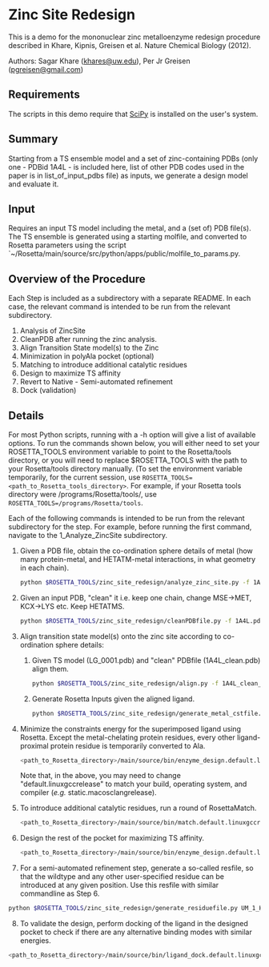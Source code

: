 # Zinc Site Redesign

This is a demo for the mononuclear zinc metalloenzyme redesign procedure described in Khare, Kipnis, Greisen et al. Nature Chemical Biology (2012).

Authors: Sagar Khare (khares@uw.edu), Per Jr Greisen (pgreisen@gmail.com)

## Requirements

The scripts in this demo require that [SciPy](https://www.scipy.org/) is installed on the user's system.

## Summary

Starting from a TS ensemble model and a set of zinc-containing PDBs (only one - PDBid 1A4L - is included here, list of other PDB codes used in the paper is in list\_of\_input\_pdbs file) as inputs, we generate a design model and evaluate it. 

## Input

Requires an input TS model including the metal, and a (set of) PDB file(s). The TS ensemble is generated using a starting molfile, and converted to Rosetta parameters using the script `~/Rosetta/main/source/src/python/apps/public/molfile_to_params.py.

## Overview of the Procedure

Each Step is included as a subdirectory with a separate README.  In each case, the relevant command is intended to be run from the relevant subdirectory.

1.	Analysis of ZincSite
2. 	CleanPDB after running the zinc analysis. 
3.	Align Transition State model(s) to the Zinc
4.	Minimization in polyAla pocket (optional)
5.	Matching to introduce additional catalytic residues
6.	Design to maximize TS affinity
7.	Revert to Native - Semi-automated refinement
8. 	Dock (validation)

## Details

For most Python scripts, running with a -h option will give a list of available options.  To run the commands shown below, you will either need to set your ROSETTA_TOOLS environment variable to point to the Rosetta/tools directory, or you will need to replace $ROSETTA_TOOLS with the path to your Rosetta/tools directory manually.  (To set the environment variable temporarily, for the current session, use ```ROSETTA_TOOLS=<path_to_Rosetta_tools_directory>```.  For example, if your Rosetta tools directory were /programs/Rosetta/tools/, use ```ROSETTA_TOOLS=/programs/Rosetta/tools```.

Each of the following commands is intended to be run from the relevant subdirectory for the step.  For example, before running the first command, navigate to the 1_Analyze_ZincSite subdirectory.

1. Given a PDB file, obtain the co-ordination sphere details of metal (how many protein-metal, and HETATM-metal interactions, in what geometry in each chain).

	```bash
	python $ROSETTA_TOOLS/zinc_site_redesign/analyze_zinc_site.py -f 1A4L.pdb
	```

2. Given an input PDB, "clean" it i.e. keep one chain, change MSE->MET, KCX->LYS etc. Keep HETATMS.

	```bash
	python $ROSETTA_TOOLS/zinc_site_redesign/cleanPDBfile.py -f 1A4L.pdb
	```

3. Align transition state model(s) onto the zinc site according to co-ordination sphere details: 

	1. Given TS model (LG_0001.pdb) and "clean" PDBfile (1A4L_clean.pdb) align them.

		```bash
		python $ROSETTA_TOOLS/zinc_site_redesign/align.py -f 1A4L_clean_A.pdb -l LG_0001.pdb
		```

	2. Generate Rosetta Inputs given the aligned ligand.

		```bash
		python $ROSETTA_TOOLS/zinc_site_redesign/generate_metal_cstfile.py -f 1A4L_clean_A.pdb -m ZN -a aligned_ligand.pdb
		```

4. Minimize the constraints energy for the superimposed ligand using Rosetta. Except the metal-chelating protein residues, every other ligand-proximal protein residue is temporarily converted to Ala.

	```bash
	<path_to_Rosetta_directory>/main/source/bin/enzyme_design.default.linuxgccrelease @optcst.flags -linmem_ig 10 -in:file::s rosetta_cst.pdb
	```

	Note that, in the above, you may need to change "default.linuxgccrelease" to match your build, operating system, and compiler (*e.g.* static.macosclangrelease).

5. To introduce additional catalytic residues, run a round of RosettaMatch.

	```bash
	<path_to_Rosetta_directory>/main/source/bin/match.default.linuxgccrelease @general_matching.flags @scaf.flags @subs.flags  -linmem_ig 10 -in:file::s 1A4L_clean_A_r.pdb
	```

6. Design the rest of the pocket for maximizing TS affinity.

	```bash
	<path_to_Rosetta_directory>/main/source/bin/enzyme_design.default.linuxgccrelease @enzdes.flags -correct -linmem_ig 10 -in:file::s <file_from_matching.pdb> > design.log &
	```

7. For a semi-automated refinement step, generate a so-called resfile, so that the wildtype and any other user-specified residue can be introduced at any given position. Use this resfile with similar commandline as Step 6.

```bash
python $ROSETTA_TOOLS/zinc_site_redesign/generate_residuefile.py UM_1_H15H17H214D295Q58_1A4L_clean_A_r_1A4L_clean_A_1__DE_1.pdb
```

8. To validate the design, perform docking of the ligand in the designed pocket to check if there are any alternative binding modes with similar energies.

```bash
<path_to_Rosetta_directory>/main/source/bin/ligand_dock.default.linuxgccrelease @flags
```
